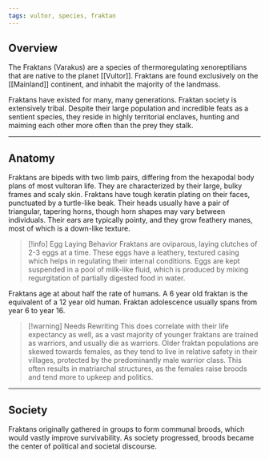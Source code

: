 ```yaml
---
tags: vultor, species, fraktan
---
```

## Overview

The Fraktans (Varakus) are a species of thermoregulating xenoreptilians that are native to the planet [[Vultor]]. Fraktans are found exclusively on the [[Mainland]] continent, and inhabit the majority of the landmass. 

Fraktans have existed for many, many generations. Fraktan society is extensively tribal. Despite their large population and incredible feats as a sentient species, they reside in highly territorial enclaves, hunting and maiming each other more often than the prey they stalk.

----
## Anatomy

Fraktans are bipeds with two limb pairs, differing from the hexapodal body plans of most vultoran life. They are characterized by their large, bulky frames and scaly skin. Fraktans have tough keratin plating on their faces, punctuated by a turtle-like beak. Their heads usually have a pair of triangular, tapering horns, though horn shapes may vary between individuals. Their ears are typically pointy, and they grow feathery manes, most of which is a down-like texture.

>[!info] Egg Laying Behavior
>Fraktans are oviparous, laying clutches of 2-3 eggs at a time. These eggs have a leathery, textured casing which helps in regulating their internal conditions. Eggs are kept suspended in a pool of milk-like fluid, which is produced by mixing regurgitation of partially digested food in water. 

Fraktans age at about half the rate of humans. A 6 year old fraktan is the equivalent of a 12 year old human. Fraktan adolescence usually spans from year 6 to year 16. 

>[!warning] Needs Rewriting
>This does correlate with their life expectancy as well, as a vast majority of younger fraktans are trained as warriors, and usually die as warriors. Older fraktan populations are skewed towards females, as they tend to live in relative safety in their villages, protected by the predominantly male warrior class. This often results in matriarchal structures, as the females raise broods and tend more to upkeep and politics.

----
## Society 

Fraktans originally gathered in groups to form communal broods, which would vastly improve survivability. As society progressed, broods became the center of political and societal discourse.
